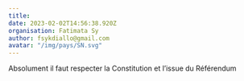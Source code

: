 ```yaml
---
title: 
date: 2023-02-02T14:56:38.920Z
organisation: Fatimata Sy
author: fsykdiallo@gmail.com
avatar: "/img/pays/SN.svg"
---
```


Absolument il faut respecter la Constitution et l’issue du Référendum 
